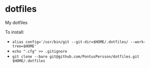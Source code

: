 # dotfiles
My dotfiles

To install:
* `alias config='/usr/bin/git --git-dir=$HOME/.dotfiles/ --work-tree=$HOME'`
* `echo ".cfg" >> .gitignore`
* `git clone --bare git@github.com/PontusPersson/dotfiles.git $HOME/.dotfiles`


